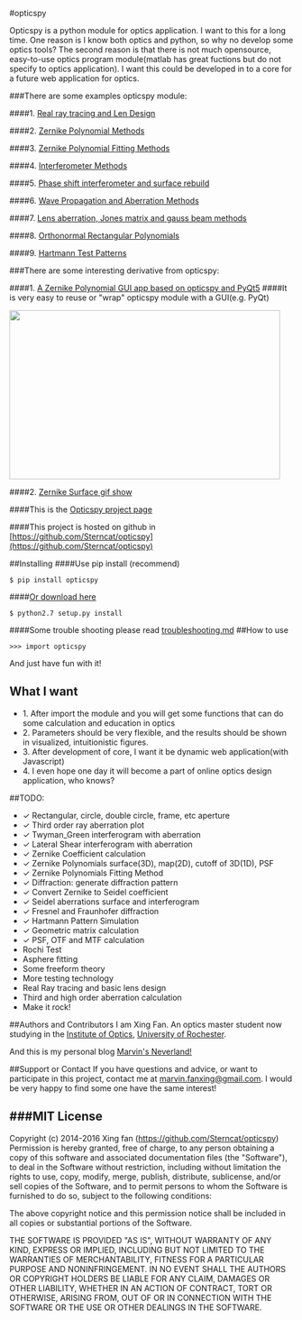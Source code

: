
#opticspy  

Opticspy is a python module for optics application. I want to this for a long time. One reason is I know both optics and python, so why no develop some optics tools? The second reason is that there is not much opensource, easy-to-use optics program module(matlab has great fuctions but do not specify to optics application). I want this could be developed in to a core for a future web application for optics.

###There are some examples opticspy module: 

####1. [Real ray tracing and Len Design](http://sterncat.github.io/files/Ray_Ray_Tracing.html)
  
####2. [Zernike Polynomial Methods](http://sterncat.github.io/files/Zernike_Polynomial_Method.html)

####3. [Zernike Polynomial Fitting Methods](http://sterncat.github.io/files/Zernike_Polynomial_Fitting_Method.html)  

####4. [Interferometer Methods](http://sterncat.github.io/files/Interferometer_Method.html) 

####5. [Phase shift interferometer and surface rebuild](http://sterncat.github.io/files/PSI.html)

####6. [Wave Propagation and Aberration Methods](http://sterncat.github.io/files/Diffraction_Method.html)

####7. [Lens aberration, Jones matrix and gauss beam methods ](http://sterncat.github.io/files/Other_functions.html)

####8. [Orthonormal Rectangular Polynomials](http://sterncat.github.io/files/Orthonormal_Rectangular_Polynomials.html) 

####9. [Hartmann Test Patterns](http://sterncat.github.io/files/Hartmann_Test.html)   

###There are some interesting derivative from opticspy:

####1. [A Zernike Polynomial GUI app based on opticspy and PyQt5](https://github.com/Sterncat/zernikeapp) 
####It is very easy to reuse or "wrap" opticspy module with a GUI(e.g. PyQt)

<p><img src="http://sterncat.github.io/images/panelpic.png" height="300" width="480" /></p>

####2. [Zernike Surface gif show](http://sterncat.github.io/images/zernikegif.gif)
  
####This is the [Opticspy project page](http://opticspy.org)

####This project is hosted on github in [https://github.com/Sterncat/opticspy](https://github.com/Sterncat/opticspy)

##Installing
####Use pip install (recommend)
```
$ pip install opticspy
```
####[Or download here](http://sterncat.github.io/files/opticspy-0.1.tar.gz)

```
$ python2.7 setup.py install
```
####Some trouble shooting please read [troubleshooting.md](https://github.com/Sterncat/opticspy/blob/master/troubleshooting.md)
##How to use
```
>>> import opticspy
```

And just have fun with it!

## What I want
<ul>	
  <li>1. After import the module and you will get some functions that can do some calculation and education in optics</li>
  <li>2. Parameters should be very flexible, and the results should be shown in visualized, intuitionistic figures.</li>
  <li>3. After development of core, I want it be dynamic web application(with Javascript)</li>
  <li>4. I even hope one day it will become a part of online optics design application, who knows?</li>
</ul>

##TODO:
* ✓ Rectangular, circle, double circle, frame, etc aperture
* ✓ Third order ray aberration plot
* ✓ Twyman_Green interferogram with aberration
* ✓ Lateral Shear interferogram with aberration
* ✓ Zernike Coefficient calculation
* ✓ Zernike Polynomials surface(3D), map(2D), cutoff of 3D(1D), PSF
* ✓ Zernike Polynomials Fitting Method
* ✓ Diffraction: generate diffraction pattern
* ✓ Convert Zernike to Seidel coefficient
* ✓ Seidel aberrations surface and interferogram
* ✓ Fresnel and Fraunhofer diffraction
* ✓ Hartmann Pattern Simulation
* ✓ Geometric matrix calculation
* ✓ PSF, OTF and MTF calculation
* Rochi Test
* Asphere fitting
* Some freeform theory
* More testing technology
* Real Ray tracing and basic lens design
* Third and high order aberration calculation
* Make it rock!



##Authors and Contributors
I am Xing Fan. An optics master student now studying in the [Institute of Optics](http://www.optics.rochester.edu/), [University of Rochester](http://www.rochester.edu/). 

And this is my personal blog [Marvin's Neverland!](http://sterncat.github.io)

##Support or Contact
If you have questions and advice, or want to participate in this project, contact me at marvin.fanxing@gmail.com. I would be very happy to find some one have the same interest!

###MIT License
-----------

Copyright (c) 2014-2016 Xing fan (https://github.com/Sterncat/opticspy)
Permission is hereby granted, free of charge, to any person
obtaining a copy of this software and associated documentation
files (the "Software"), to deal in the Software without
restriction, including without limitation the rights to use,
copy, modify, merge, publish, distribute, sublicense, and/or sell
copies of the Software, and to permit persons to whom the
Software is furnished to do so, subject to the following
conditions:

The above copyright notice and this permission notice shall be
included in all copies or substantial portions of the Software.

THE SOFTWARE IS PROVIDED "AS IS", WITHOUT WARRANTY OF ANY KIND,
EXPRESS OR IMPLIED, INCLUDING BUT NOT LIMITED TO THE WARRANTIES
OF MERCHANTABILITY, FITNESS FOR A PARTICULAR PURPOSE AND
NONINFRINGEMENT. IN NO EVENT SHALL THE AUTHORS OR COPYRIGHT
HOLDERS BE LIABLE FOR ANY CLAIM, DAMAGES OR OTHER LIABILITY,
WHETHER IN AN ACTION OF CONTRACT, TORT OR OTHERWISE, ARISING
FROM, OUT OF OR IN CONNECTION WITH THE SOFTWARE OR THE USE OR
OTHER DEALINGS IN THE SOFTWARE.

		

